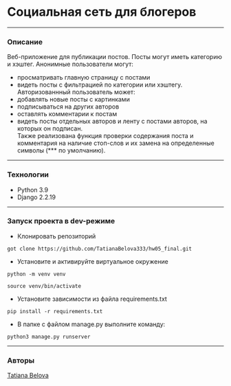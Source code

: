 # Социальная сеть для блогеров
___
### Описание
Веб-приложение для публикации постов. Посты могут иметь категорию и хэштег. 
Анонимные пользователи могут:
- просматривать главную страницу с постами
- видеть посты с фильтрацией по категории или хэштегу.\
Авторизованнный пользователь может:
- добавлять новые посты с картинками
- подписываться на других авторов
- оставлять комментарии к постам
- видеть посты отдельных авторов и ленту с постами авторов, на которых он подписан.\
Также реализована функция проверки содержания поста и комментария на наличие стоп-слов и их замена на определенные символы (*** по умолчанию).
___
### Технологии
- Python 3.9
- Django 2.2.19
___
### Запуск проекта в dev-режиме
- Клонировать репозиторий
```
got clone https://github.com/TatianaBelova333/hw05_final.git
```
- Установите и активируйте виртуальное окружение
```
python -m venv venv
```
```
source venv/bin/activate
```
- Установите зависимости из файла requirements.txt
```
pip install -r requirements.txt
``` 
- В папке с файлом manage.py выполните команду:
```
python3 manage.py runserver
```
___
### Авторы
[Tatiana Belova](https://github.com/TatianaBelova333)
